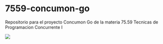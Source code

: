 # 7559-concumon-go
Repositorio para el proyecto Concumon Go de la materia 75.59 Tecnicas de Programacion Concurrente I

![](https://media.giphy.com/media/3o7TKpubQ9YanErk9W/giphy.gif)
